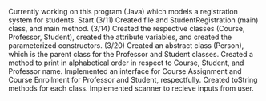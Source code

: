 Currently working on this program (Java) which models a registration system for students.
Start (3/11)
Created file and StudentRegistration (main) class, and main method.
(3/14)
Created the respective classes (Course, Professor, Student), created the attribute variables, and created the parameterized constructors.
(3/20)
Created an abstract class (Person), which is the parent class for the Professor and Student classes.
Created a method to print in alphabetical order in respect to Course, Student, and Professor name.
Implemented an interface for Course Assignment and Course Enrollment for Professor and Student, respectfully.
Created toString methods for each class.
Implemented scanner to recieve inputs from user.
